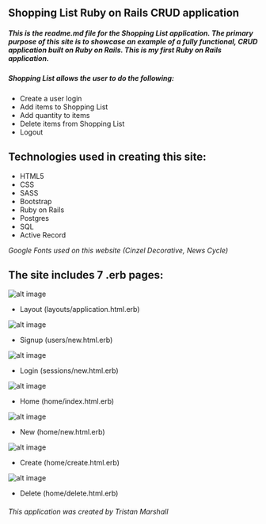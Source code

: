 ## Shopping List Ruby on Rails CRUD application

##### This is the readme.md file for the Shopping List application. The primary purpose of this site is to showcase an example of a fully functional, CRUD application built on Ruby on Rails. This is my first Ruby on Rails application. 

##### Shopping List allows the user to do the following:
* Create a user login
* Add items to Shopping List
* Add quantity to items
* Delete items from Shopping List
* Logout

## Technologies used in creating this site:

* HTML5
* CSS
* SASS
* Bootstrap
* Ruby on Rails
* Postgres
* SQL
* Active Record

*Google Fonts used on this website (Cinzel Decorative, News Cycle)*


## The site includes 7 .erb pages:
![alt image](http://i.imgur.com/EGUJvrv.jpg)
* Layout (layouts/application.html.erb)

![alt image](http://i.imgur.com/orKrlSC.jpg)
* Signup (users/new.html.erb)

![alt image](http://i.imgur.com/y3SvqyW.jpg)
* Login (sessions/new.html.erb)

![alt image](http://i.imgur.com/jI7Hea8.png)
* Home (home/index.html.erb)

![alt image](http://i.imgur.com/BzPOPIb.jpg)
* New (home/new.html.erb)

![alt image](http://i.imgur.com/I8KkiYD.png)
* Create (home/create.html.erb)

![alt image](http://i.imgur.com/k809xeF.png)
* Delete (home/delete.html.erb)

###### This application was created by Tristan Marshall
